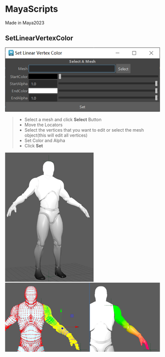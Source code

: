 # MayaScripts
Made in Maya2023
## SetLinearVertexColor
![UI](/Img/VertexColorGenerator_0.png)
> - Select a mesh and click **Select** Button
> - Move the Locators
> - Select the vertices that you want to edit or select the mesh object(this will edit all vertices)
> - Set Color and Alpha
> - Click **Set**

![EditAllVertices](/Img/VertexColorGenerator_1.png)
![EditSelectedVertices](/Img/VertexColorGenerator_2.png)

